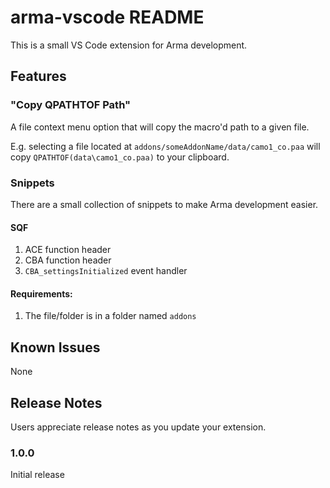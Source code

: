 # arma-vscode README

This is a small VS Code extension for Arma development.

## Features

### "Copy QPATHTOF Path"
A file context menu option that will copy the macro'd path to a given file.

E.g. selecting a file located at `addons/someAddonName/data/camo1_co.paa` will copy `QPATHTOF(data\camo1_co.paa)` to your clipboard.

### Snippets
There are a small collection of snippets to make Arma development easier.

#### SQF
1. ACE function header
2. CBA function header
3. `CBA_settingsInitialized` event handler

#### Requirements:
1. The file/folder is in a folder named `addons`

## Known Issues

None

## Release Notes

Users appreciate release notes as you update your extension.

### 1.0.0

Initial release